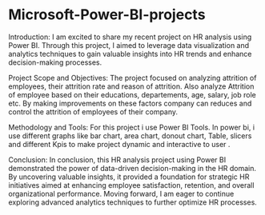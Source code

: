 # Microsoft-Power-BI-projects
 Introduction:
 I am excited to share my recent project on HR analysis using Power BI. Through this project, I aimed to leverage data visualization and analytics techniques to gain valuable insights into HR trends and enhance decision-making processes.

 Project Scope and Objectives:
 The project focused on analyzing attrition of employees, their attrition rate and reason of attrition. Also analyze Attrition of employee based on their educations, departements, age, salary, job role etc. 
 By making improvements on these factors company can reduces and control the attrition of employees of their company.

 Methodology and Tools:
 For this project i use Power BI Tools. 
 In power bi, i use different graphs like bar chart, area chart, donout chart, Table, slicers and different Kpis to make project dynamic and interactive to user .

 Conclusion:
 In conclusion, this HR analysis project using Power BI demonstrated the power of data-driven decision-making in the HR domain. By uncovering valuable insights, it provided a foundation for strategic HR initiatives aimed at enhancing employee satisfaction, retention, and overall organizational performance. Moving forward, I am eager to continue exploring advanced analytics techniques to further optimize HR processes.
